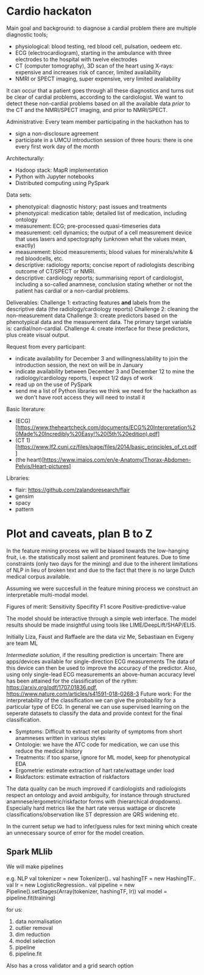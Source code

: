 # Cardio hackaton

Main goal and background: 
to diagnose a cardial problem there are multiple diagnostic tools;
* physiological: blood testing, red blood cell, pulsation, oedeem etc.
* ECG (electrocardiogram), starting in the ambulance with three electrodes to the hospital with twelve electrodes
* CT (computer tomography), 3D scan of the heart using X-rays: expensive and increases risk of cancer, limited availability
* NMRI or SPECT imaging, super expensive, very limited availability

It can occur that a patient goes through all these diagnostics and turns out be clear of cardial problems, according to the cardiologist.
We want to detect these non-cardial problems based on all the available data *prior* to the CT and the NMRI/SPECT imaging, 
and prior to NMRI/SPECT.


Administrative: Every team member participating in the hackathon has to 
* sign a non-disclosure agreement
* participate in a UMCU introduction session of three hours: there is one every first work day of the month

Architecturally:
* Hadoop stack: MapR implementation
* Python with Jupyter notebooks
* Distributed computing using PySpark

Data sets:
* phenotypical: diagnostic history; past issues and treatments
* phenotypical: medication table; detailed list of medication, including ontology
* measurement: ECG; pre-processed quasi-timeseries data
* measurement: cell dynamics; the output of a cell measurement device that uses lasers and spectography (unknown what the values mean, exactly)
* measurement: blood measurements; blood values for minerals/white & red bloodcells, etc.
* descriptive: radiology reports; concise report of radiologists describing outcome of CT/SPECT or NMRI.
* descriptive: cardiology reports; summarising report of cardiologist, including a so-called anamnese, 
conclusion stating whether or not the patient has cardial or a non-cardial problems.

Deliverables:
Challenge 1: extracting features **and** labels from the descriptive data (the radiology/cardiology reports)
Challenge 2: cleaning the non-measurement data
Challenge 3: create predictors based on the phenotypical data and the measurement data. 
The primary target variable is: cardial/non-cardial.
Challenge 4: create interface for these predictors, plus create visual output.


Request from every participant:
* indicate availability for December 3 and willingness/ability to join the introduction session, the next on will be in January
* indicate availability between December 3 and December 12 to mine the radiology/cardiology reports, I expect 1/2 days of work
* read up on the use of PySpark
* send me a list of Python libraries we think we need for the hackathon as we don't have root access they will need to install it


Basic literature:
* (ECG)[https://www.theheartcheck.com/documents/ECG%20Interpretation%20Made%20Incredibly%20Easy!%20(5th%20edition).pdf]
* (CT 1)[https://www.lf2.cuni.cz/files/page/files/2014/basic_principles_of_ct.pdf]
* (the heart)[https://www.imaios.com/en/e-Anatomy/Thorax-Abdomen-Pelvis/Heart-pictures]

Libraries:
- flair: https://github.com/zalandoresearch/flair
- gensim
- spacy
- pattern

# Plot and caveats, plan B to Z

In the feature mining process we will be biased towards the low-hanging fruit, i.e. the statistically most 
salient and prominent features. Due to time constraints (only two days for the mining) and due to the inherent limitations of 
NLP in lieu of broken text and due to the fact that there is no large Dutch medical corpus available.

Assuming we were succesfull in the feature mining process we construct an interpretable multi-modal model.

Figures of merit:
Sensitivity
Specifity
F1 score
Positive-predictive-value

The model should be interactive through a simple web interface.
The model results should be made insightful using tools like LIME/DeepLift/SHAP/ELI5.

Initially
Liza, Faust and Raffaele are the data viz
Me, Sebastiaan en Evgeny are team ML

*Intermediate solution*, if the resulting prediction is uncertain: There are apps/devices available for single-direction ECG measurements
The data of this device can then be used to improve the accuracy of the predictor. Also, using only single-lead ECG measurements an above-human 
accuracy level has been attained for the classification of the rythm: https://arxiv.org/pdf/1707.01836.pdf, https://www.nature.com/articles/s41591-018-0268-3
Future work: For the interpretability of the classification we can give the probability for a particular type of ECG.
In general we can use supervised learning on the seperate datasets to classify the data and provide context for the final classification.

- Symptoms: Difficult to extract net polarity of symptoms from short anamneses written in various styles
- Ontologie: we have the ATC code for medication, we can use this reduce the medical history
- Treatments: if too sparse, ignore for ML model, keep for phenotypical EDA
- Ergometrie: estimate extraction of hart rate/wattage under load
- Riskfactors: estimate extraction of riskfactors 

The data quality can be much improved if cardiologists and radiologists respect an ontology and avoid ambiguity, for instance through structured anamnese/ergometric/riskfactor forms with (hierarchical dropdowns). Especially hard metrics like the hart rate versus wattage or discrete classifications/observation like ST depression are QRS widening etc.

In the current setup we had to infer/guess rules for text mining which create an unnecessary source of error for the model creation.


## Spark MLlib

We will make pipelines

e.g.
NLP
val tokenizer = new Tokenizer()..
val hashingTF = new HashingTF..
val lr = new LogisticRegression..
val pipeline = new Pipeline().setStages(Array(tokenizer, hashingTF, lr))
val model = pipeline.fit(training)

for us:
1. data normalisation
2. outlier removal
3. dim reduction
4. model selection
5. pipeline
6. pipeline.fit

Also has a cross validator and a grid search option